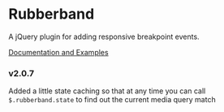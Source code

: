 Rubberband
==========

A jQuery plugin for adding responsive breakpoint events. 

[Documentation and Examples](http://www.benplum.com/projects/rubberband/)

### v2.0.7

Added a little state caching so that at any time you can call `$.rubberband.state` to find out the current media query match